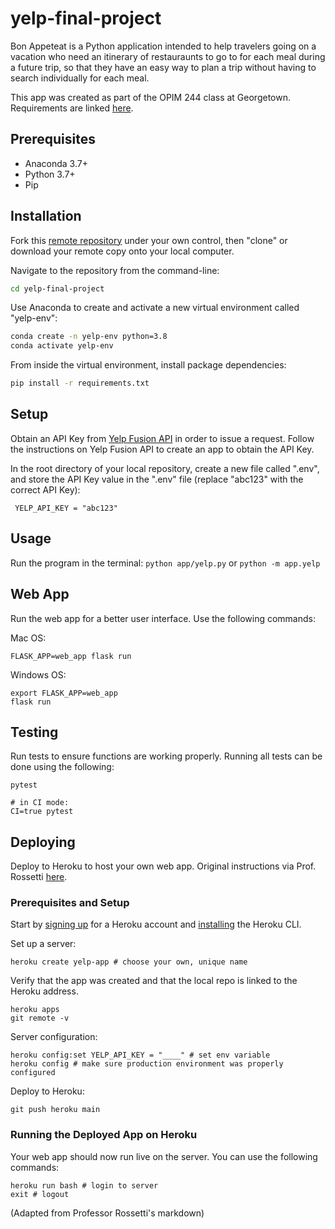 # yelp-final-project

Bon Appeteat is a Python application intended to help travelers going on a vacation who need an itinerary of restauraunts to go to for each meal during a future trip, so that they have an easy way to plan a trip without having to search individually for each meal.

This app was created as part of the OPIM 244 class at Georgetown. Requirements are linked [here](https://github.com/prof-rossetti/intro-to-python/blob/master/projects/freestyle/implementation.md#evaluation).

## Prerequisites
  + Anaconda 3.7+
  + Python 3.7+
  + Pip

## Installation
Fork this [remote repository](http://github.com/bz150/yelp-final-project) under your own control, then "clone" or download your remote copy onto your local computer.

Navigate to the repository from the command-line:

```sh
cd yelp-final-project
```

Use Anaconda to create and activate a new virtual environment called "yelp-env":

```sh
conda create -n yelp-env python=3.8
conda activate yelp-env
```

From inside the virtual environment, install package dependencies:

```sh
pip install -r requirements.txt
```

## Setup
Obtain an API Key from [Yelp Fusion API](https://www.yelp.com/developers/documentation/v3/authentication) in order to issue a request. Follow the instructions on Yelp Fusion API to create an app to obtain the API Key. 

 In the root directory of your local repository, create a new file called ".env", and store the API Key value in the ".env" file (replace "abc123" with the correct API Key):
 ```
  YELP_API_KEY = "abc123"
 ```

## Usage 
Run the program in the terminal:
`python app/yelp.py` or `python -m app.yelp`

## Web App
Run the web app for a better user interface. Use the following commands:

Mac OS: 
```
FLASK_APP=web_app flask run
```
Windows OS: 
```
export FLASK_APP=web_app 
flask run
```

## Testing
Run tests to ensure functions are working properly. Running all tests can be done using the following:
```
pytest

# in CI mode:
CI=true pytest
```

## Deploying
Deploy to Heroku to host your own web app. Original instructions via Prof. Rossetti [here](https://github.com/bz150/daily-briefings-py/blob/main/DEPLOYING.md).

### Prerequisites and Setup
Start by [signing up](https://signup.heroku.com/) for a Heroku account and [installing](https://github.com/prof-rossetti/intro-to-python/blob/main/notes/clis/heroku.md#installation) the Heroku CLI.

Set up a server:
```
heroku create yelp-app # choose your own, unique name
```
Verify that the app was created and that the local repo is linked to the Heroku address.
```
heroku apps
git remote -v
```
Server configuration:
```
heroku config:set YELP_API_KEY = "____" # set env variable
heroku config # make sure production environment was properly configured
```
Deploy to Heroku:
```
git push heroku main
```

### Running the Deployed App on Heroku
Your web app should now run live on the server. You can use the following commands:
```
heroku run bash # login to server
exit # logout
```

(Adapted from Professor Rossetti's markdown)
